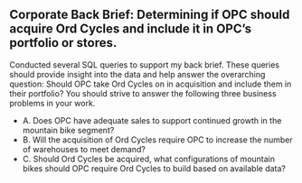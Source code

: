 ## **Corporate Back Brief:** Determining if OPC should acquire Ord Cycles and include it in OPC’s portfolio or stores.

Conducted several SQL queries to support my back brief. These queries should provide insight into the data and help answer the overarching question: 
Should OPC take Ord Cycles on in acquisition and include them in their portfolio? You should strive to answer the following three business problems in your work.
- A. Does OPC have adequate sales to support continued growth in the mountain bike segment?
- B. Will the acquisition of Ord Cycles require OPC to increase the number of warehouses to meet demand?
- C. Should Ord Cycles be acquired, what configurations of mountain bikes should OPC require Ord Cycles to build based on available data? 
